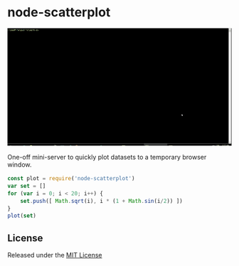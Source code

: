 <!-- markdownlint-disable MD004 MD007 MD010 MD041	MD022 MD024	MD032 -->

# node-scatterplot
![ScreenCap](./node-scatterplot.gif)

One-off mini-server to quickly plot datasets to a temporary browser window.

```javascript
const plot = require('node-scatterplot')
var set = []
for (var i = 0; i < 20; i++) {
	set.push([ Math.sqrt(i), i * (1 + Math.sin(i/2)) ])
}
plot(set)
```

## License

Released under the [MIT License](http://www.opensource.org/licenses/MIT)


